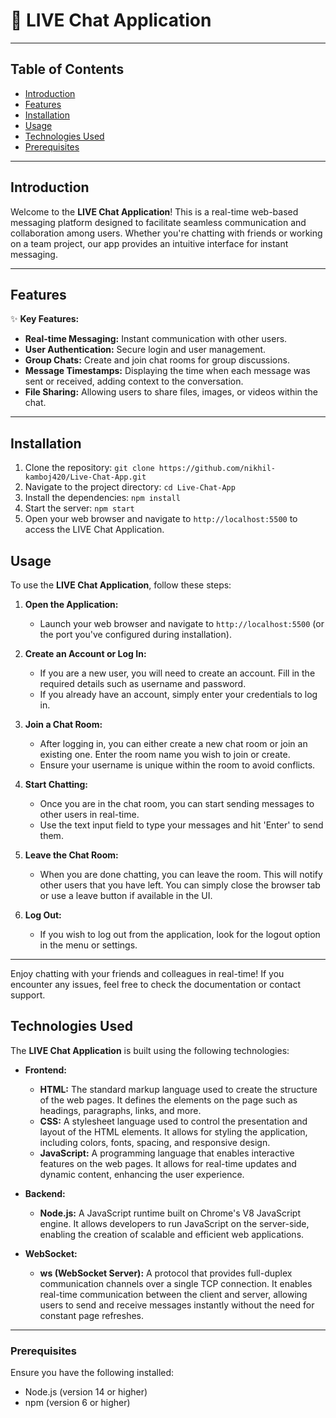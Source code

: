 # 🌟 LIVE Chat Application

---

## Table of Contents

- [Introduction](#introduction)
- [Features](#features)
- [Installation](#installation)
- [Usage](#usage)
- [Technologies Used](#technologies-used)
- [Prerequisites](#Prerequisites)

---

## Introduction

Welcome to the **LIVE Chat Application**! This is a real-time web-based messaging platform designed to facilitate seamless communication and collaboration among users. Whether you're chatting with friends or working on a team project, our app provides an intuitive interface for instant messaging.

---

## Features

✨ **Key Features:**
- **Real-time Messaging:** Instant communication with other users.
- **User  Authentication:** Secure login and user management.
- **Group Chats:** Create and join chat rooms for group discussions.
- **Message Timestamps:** Displaying the time when each message was sent or received, adding context to the conversation.
- **File Sharing:** Allowing users to share files, images, or videos within the chat.
---

## Installation

1. Clone the repository: `git clone https://github.com/nikhil-kamboj420/Live-Chat-App.git`
2. Navigate to the project directory: `cd Live-Chat-App`
3. Install the dependencies: `npm install`
4. Start the server: `npm start`
5. Open your web browser and navigate to `http://localhost:5500` to access the LIVE Chat Application.

## Usage

To use the **LIVE Chat Application**, follow these steps:

1. **Open the Application:**
   - Launch your web browser and navigate to `http://localhost:5500` (or the port you've configured during installation).

2. **Create an Account or Log In:**
   - If you are a new user, you will need to create an account. Fill in the required details such as username and password.
   - If you already have an account, simply enter your credentials to log in.

3. **Join a Chat Room:**
   - After logging in, you can either create a new chat room or join an existing one. Enter the room name you wish to join or create.
   - Ensure your username is unique within the room to avoid conflicts.

4. **Start Chatting:**
   - Once you are in the chat room, you can start sending messages to other users in real-time.
   - Use the text input field to type your messages and hit 'Enter' to send them.

5. **Leave the Chat Room:**
   - When you are done chatting, you can leave the room. This will notify other users that you have left. You can simply close the browser tab or use a leave button if available in the UI.

6. **Log Out:**
   - If you wish to log out from the application, look for the logout option in the menu or settings.
---

Enjoy chatting with your friends and colleagues in real-time! If you encounter any issues, feel free to check the documentation or contact support.

## Technologies Used

The **LIVE Chat Application** is built using the following technologies:

- **Frontend:**
  - **HTML:** The standard markup language used to create the structure of the web pages. It defines the elements on the page such as headings, paragraphs, links, and more.
  - **CSS:** A stylesheet language used to control the presentation and layout of the HTML elements. It allows for styling the application, including colors, fonts, spacing, and responsive design.
  - **JavaScript:** A programming language that enables interactive features on the web pages. It allows for real-time updates and dynamic content, enhancing the user experience.

- **Backend:**
  - **Node.js:** A JavaScript runtime built on Chrome's V8 JavaScript engine. It allows developers to run JavaScript on the server-side, enabling the creation of scalable and efficient web applications.

- **WebSocket:**
  - **ws (WebSocket Server):** A protocol that provides full-duplex communication channels over a single TCP connection. It enables real-time communication between the client and server, allowing users to send and receive messages instantly without the need for constant page refreshes.

---

### Prerequisites

Ensure you have the following installed:
- Node.js (version 14 or higher)
- npm (version 6 or higher)
